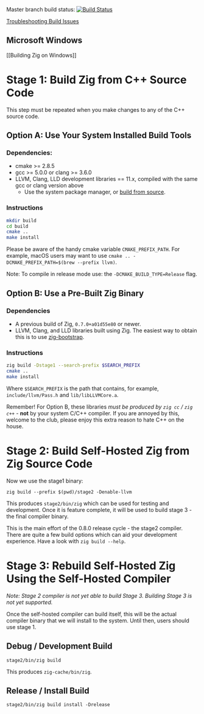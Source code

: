 Master branch build status: [![Build Status](https://dev.azure.com/ziglang/zig/_apis/build/status/ziglang.zig?branchName=master)](https://dev.azure.com/ziglang/zig/_build/latest?definitionId=1&branchName=master)

[Troubleshooting Build Issues](https://github.com/ziglang/zig/wiki/Troubleshooting-Build-Issues)

## Microsoft Windows

[[Building Zig on Windows]]

# Stage 1: Build Zig from C++ Source Code

This step must be repeated when you make changes to any of the C++ source code.

## Option A: Use Your System Installed Build Tools

### Dependencies:

 * cmake >= 2.8.5
 * gcc >= 5.0.0 or clang >= 3.6.0
 * LLVM, Clang, LLD development libraries == 11.x, compiled with the same gcc or clang version above
   - Use the system package manager, or [build from source](https://github.com/ziglang/zig/wiki/How-to-build-LLVM,-libclang,-and-liblld-from-source#posix).

### Instructions

```sh
mkdir build
cd build
cmake ..
make install
```

Please be aware of the handy cmake variable `CMAKE_PREFIX_PATH`. For example, macOS users may want to use `cmake .. -DCMAKE_PREFIX_PATH=$(brew --prefix llvm)`.

Note: To compile in release mode use: the `-DCMAKE_BUILD_TYPE=Release` flag.

## Option B: Use a Pre-Built Zig Binary

### Dependencies

 * A previous build of Zig, `0.7.0+a01d55e80` or newer.
 * LLVM, Clang, and LLD libraries built using Zig. The easiest way to obtain this is to use [zig-bootstrap](https://github.com/ziglang/zig-bootstrap).

### Instructions

```sh
zig build -Dstage1 --search-prefix $SEARCH_PREFIX
cmake ..
make install
```

Where `$SEARCH_PREFIX` is the path that contains, for example, `include/llvm/Pass.h` and `lib/libLLVMCore.a`.

Remember! For Option B, these libraries *must be produced by `zig cc` / `zig c++`* - **not** by your system C/C++ compiler. If you are annoyed by this, welcome to the club, please enjoy this extra reason to hate C++ on the house.

# Stage 2: Build Self-Hosted Zig from Zig Source Code

Now we use the stage1 binary:

```
zig build --prefix $(pwd)/stage2 -Denable-llvm
```

This produces `stage2/bin/zig` which can be used for testing and development.
Once it is feature complete, it will be used to build stage 3 - the final compiler
binary.

This is the main effort of the 0.8.0 release cycle - the stage2 compiler. There are quite a few build options which can aid your development experience. Have a look with `zig build --help`.

# Stage 3: Rebuild Self-Hosted Zig Using the Self-Hosted Compiler

*Note: Stage 2 compiler is not yet able to build Stage 3. Building Stage 3 is
not yet supported.*

Once the self-hosted compiler can build itself, this will be the actual
compiler binary that we will install to the system. Until then, users should
use stage 1.

## Debug / Development Build

```
stage2/bin/zig build
```

This produces `zig-cache/bin/zig`.

## Release / Install Build

```
stage2/bin/zig build install -Drelease
```


